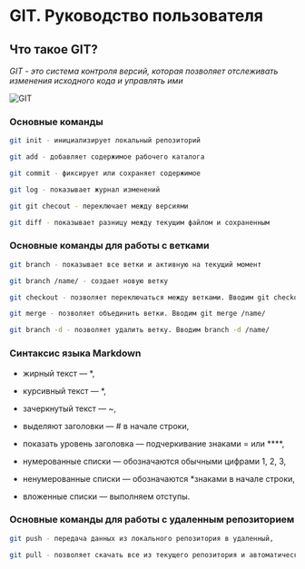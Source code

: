 # GIT. Руководство пользователя

## Что такое GIT?
*GIT - это система контроля версий, которая позволяет отслеживать изменения исходного кода и управлять ими*

![GIT](imp.png)

### Основные команды
```sh
git init - инициализирует локальный репозиторий
```
```sh
git add - добавляет содержимое рабочего каталога
```
```sh
git commit - фиксирует или сохраняет содержимое
```
```sh
git log - показывает журнал изменений
```
```sh
git git checout - переключает между версиями
```
```sh
git diff - показывает разницу между текущим файлом и сохраненным
```

### Основные команды для работы с ветками

```sh
git branch - показывает все ветки и активную на текущий момент
```
```sh
git branch /name/ - создает новую ветку
```
```sh
git checkout - позволяет переключаться между ветками. Вводим git checkout /name/
```
```sh
git merge - позволяет объединить ветки. Вводим git merge /name/
```
```sh
git branch -d - позволяет удалить ветку. Вводим branch -d /name/
```
### Синтаксис языка Markdown
* жирный текст — *,

* курсивный текст — *,

* зачеркнутый текст — ~,

* выделяют заголовки — # в начале строки,

* показать уровень заголовка —
подчеркивание знаками = или ****,

* нумерованные списки — обозначаются
обычными цифрами 1, 2, 3,

* ненумерованные списки — обозначаются
*знаками в начале строки,

* вложенные списки — выполняем отступы.

### Основные команды для работы с удаленным репозиторием

```sh
git push - передача данных из локального репозитория в удаленный,
```
```sh
git pull - позволяет скачать все из текущего репозитория и автоматически сделать merge с нашей версией 
```

